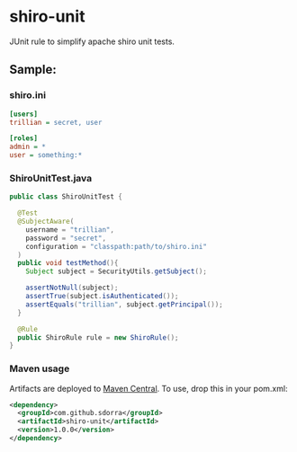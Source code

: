 shiro-unit
=========

JUnit rule to simplify apache shiro unit tests.

## Sample:

### shiro.ini

```ini
[users]
trillian = secret, user

[roles]
admin = *
user = something:*
```

### ShiroUnitTest.java

```java
public class ShiroUnitTest {

  @Test
  @SubjectAware(
    username = "trillian",
    password = "secret",
    configuration = "classpath:path/to/shiro.ini"
  )
  public void testMethod(){
    Subject subject = SecurityUtils.getSubject();

    assertNotNull(subject);
    assertTrue(subject.isAuthenticated());
    assertEquals("trillian", subject.getPrincipal());
  }

  @Rule
  public ShiroRule rule = new ShiroRule();
}
```

### Maven usage 

Artifacts are deployed to [Maven Central](http://search.maven.org). To use, drop this in your pom.xml: 
```xml
<dependency>
  <groupId>com.github.sdorra</groupId>
  <artifactId>shiro-unit</artifactId>
  <version>1.0.0</version>
</dependency>
```
